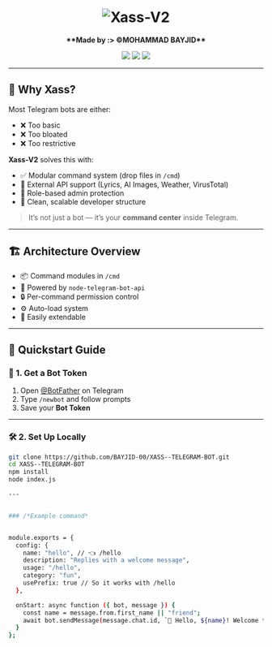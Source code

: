 <h1 align="center">
  <img src="https://readme-typing-svg.herokuapp.com?font=Fira+Code&size=30&pause=1000&center=true&vCenter=true&width=435&lines=%F0%9F%8C%88+Xass-V2+Telegram+Bot;+%7C+Fast" alt="Xass-V2" />
</h1>

<p align="center">
  <b>**Made by :> ©MOHAMMAD BAYJID**</b>
</p>

<p align="center">
  <img src="https://img.shields.io/badge/Xass-V2-2.0-blue?style=for-the-badge">
  <img src="https://img.shields.io/badge/Platform-Telegram-blueviolet?style=for-the-badge">
  <img src="https://img.shields.io/github/license/BAYJID-00/Xass-V2?style=for-the-badge">
</p>

---

## 🧠 Why Xass?

Most Telegram bots are either:
- ❌ Too basic  
- ❌ Too bloated  
- ❌ Too restrictive  

**Xass-V2** solves this with:
- ✅ Modular command system (drop files in `/cmd`)  
- 🔌 External API support (Lyrics, AI Images, Weather, VirusTotal)  
- 🔐 Role-based admin protection  
- 🧱 Clean, scalable developer structure  

> It’s not just a bot — it’s your **command center** inside Telegram.

---

## 🏗️ Architecture Overview

- 📦 Command modules in `/cmd`  
- 💬 Powered by `node-telegram-bot-api`  
- 🔒 Per-command permission control  
- ⚙️ Auto-load system  
- 🚀 Easily extendable

---

## 🚀 Quickstart Guide

### 🔑 1. Get a Bot Token

1. Open [@BotFather](https://t.me/BotFather) on Telegram  
2. Type `/newbot` and follow prompts  
3. Save your **Bot Token**

---

### 🛠️ 2. Set Up Locally

```bash
git clone https://github.com/BAYJID-00/XASS--TELEGRAM-BOT.git
cd XASS--TELEGRAM-BOT
npm install
node index.js

---


### /*Example command*


module.exports = {
  config: {
    name: "hello", // 👈 /hello
    description: "Replies with a welcome message",
    usage: "/hello",
    category: "fun",
    usePrefix: true // So it works with /hello
  },

  onStart: async function ({ bot, message }) {
    const name = message.from.first_name || "friend";
    await bot.sendMessage(message.chat.id, `👋 Hello, ${name}! Welcome to Xass-V2.`);
  }
};